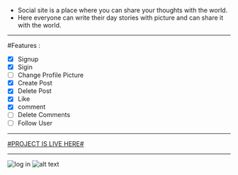 * Social site is a place where you can share your thoughts with the world. 
* Here everyone can write their day stories with picture and can share it with the world.

- - - -

#Features :
 - [x] Signup
 - [X] Sigin
 - [ ] Change Profile Picture
 - [X] Create Post
 - [X] Delete Post
 - [X] Like
 - [X] comment
 - [ ] Delete Comments
 - [ ] Follow User
 
- - - -
[#PROJECT IS LIVE HERE#](https://blogspotsas.herokuapp.com/)
- - - -
![log in](https://user-images.githubusercontent.com/47265105/106705182-806d7180-6613-11eb-84fa-ff2ef906d6b1.jpeg "Profile page")
![alt text](https://user-images.githubusercontent.com/47265105/106705190-84998f00-6613-11eb-9bc5-56bc08f3c7f8.jpeg "Screenshot of Homepage")

